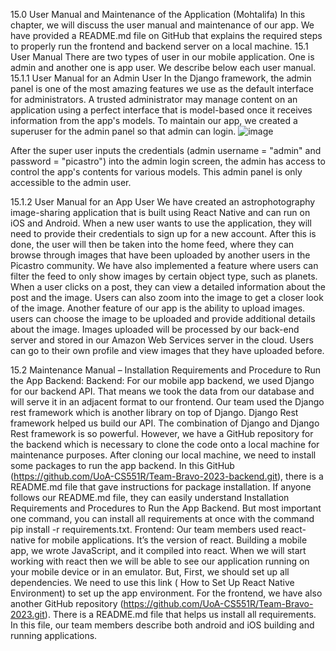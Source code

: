 15.0 User Manual and Maintenance of the Application (Mohtalifa)
In this chapter, we will discuss the user manual and maintenance of our app. We have provided a README.md file on GitHub that explains the required steps to properly run the frontend and backend server on a local machine.
15.1 User Manual
There are two types of user in our mobile application. One is admin and another one is app user. We describe below each user manual.
15.1.1 User Manual for an Admin User
In the Django framework, the admin panel is one of the most amazing features we use as the default interface for administrators. A trusted administrator may manage content on an application using a perfect interface that is model-based once it receives information from the app's models. To maintain our app, we created a superuser for the admin panel so that admin can login.
  ![image](https://user-images.githubusercontent.com/99973434/234333271-35e6cb0d-84fb-4084-a653-41b059540edb.png)

After the super user inputs the credentials (admin username = "admin" and password = "picastro") into the admin login screen, the admin has access to control the app's contents for various models. This admin panel is only accessible to the admin user.


15.1.2 User Manual for an App User
We have created an astrophotography image-sharing application that is built using React Native and can run on iOS and Android. When a new user wants to use the application, they will need to provide their credentials to sign up for a new account. After this is done, the user will then be taken into the home feed, where they can browse through images that have been uploaded by another users in the Picastro community. We have also implemented a feature where users can filter the feed to only show images by certain object type, such as planets. When a user clicks on a post, they can view a detailed information about the post and the image. Users can also zoom into the image to get a closer look of the image. Another feature of our app is the ability to upload images. users can choose the image to be uploaded and provide additional details about the image. Images uploaded will be processed by our back-end server and stored in our Amazon Web Services server in the cloud. Users can go to their own profile and view images that they have uploaded before.


15.2 Maintenance Manual – Installation Requirements and Procedure to Run the App Backend:
Backend: For our mobile app backend, we used Django for our backend API. That means we took the data from our database and will serve it in an adjacent format to our frontend. Our team used the Django rest framework which is another library on top of Django. Django Rest framework helped us build our API. The combination of Django and Django Rest framework is so powerful. However, we have a GitHub repository for the backend which is necessary to clone the code onto a local machine for maintenance purposes. After cloning our local machine, we need to install some packages to run the app backend. In this GitHub (https://github.com/UoA-CS551R/Team-Bravo-2023-backend.git), there is a README.md file that gave instructions for package installation. If anyone follows our README.md file, they can easily understand Installation Requirements and Procedures to Run the App Backend. But most important one command, you can install all requirements at once with the command pip install -r requirements.txt. 
Frontend: Our team members used react-native for mobile applications. It’s the version of react. Building a mobile app, we wrote JavaScript, and it compiled into react. When we will start working with react then we will be able to see our application running on your mobile device or in an emulator. But, First, we should set up all dependencies. We need to use this link ( How to Set Up React Native Environment) to set up the app environment. For the frontend, we have also another GitHub repository (https://github.com/UoA-CS551R/Team-Bravo-2023.git). There is a README.md file that helps us install all requirements. In this file, our team members describe both android and iOS building and running applications.
